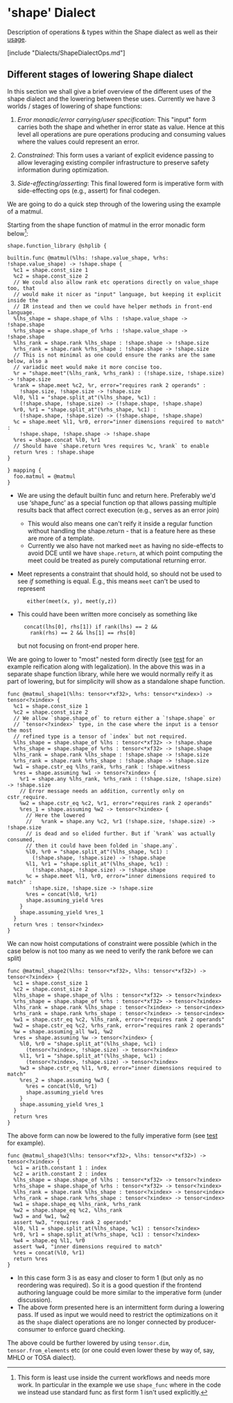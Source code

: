 # 'shape' Dialect

Description of operations & types within the Shape dialect as well as their
[usage](#different-stages-of-lowering-shape-dialect).

[include "Dialects/ShapeDialectOps.md"]

## Different stages of lowering Shape dialect

In this section we shall give a brief overview of the different uses of the 
shape dialect and the lowering between these uses. Currently we have 3 worlds /
stages of lowering of shape functions:

1.  _Error monadic/error carrying/user specification_:
    This "input" form carries both the shape and whether in error state as
    value. Hence at this level all operations are pure operations producing and
    consuming values where the values could represent an error.

2.  _Constrained_:
    This form uses a variant of explicit evidence passing to allow leveraging
    existing compiler infrastructure to preserve safety information during
    optimization.

3.  _Side-effecting/asserting_:
    This final lowered form is imperative form with side-effecting ops (e.g.,
    assert) for final codegen.

We are going to do a quick step through of the lowering using the example of
a matmul.

Starting from the shape function of matmul in the error monadic form
below[^wip_form1]:

```mlir
shape.function_library @shplib {

builtin.func @matmul(%lhs: !shape.value_shape, %rhs: !shape.value_shape) -> !shape.shape {
  %c1 = shape.const_size 1
  %c2 = shape.const_size 2
  // We could also allow rank etc operations directly on value_shape too, that
  // would make it nicer as "input" language, but keeping it explicit inside the
  // IR instead and then we could have helper methods in front-end language.
  %lhs_shape = shape.shape_of %lhs : !shape.value_shape -> !shape.shape
  %rhs_shape = shape.shape_of %rhs : !shape.value_shape -> !shape.shape
  %lhs_rank = shape.rank %lhs_shape : !shape.shape -> !shape.size
  %rhs_rank = shape.rank %rhs_shape : !shape.shape -> !shape.size
  // This is not minimal as one could ensure the ranks are the same below, also a
  // variadic meet would make it more concise too.
  %r = "shape.meet"(%lhs_rank, %rhs_rank) : (!shape.size, !shape.size) -> !shape.size
  %rank = shape.meet %c2, %r, error="requires rank 2 operands" :
    !shape.size, !shape.size -> !shape.size
  %l0, %l1 = "shape.split_at"(%lhs_shape, %c1) :
    (!shape.shape, !shape.size) -> (!shape.shape, !shape.shape)
  %r0, %r1 = "shape.split_at"(%rhs_shape, %c1) :
    (!shape.shape, !shape.size) -> (!shape.shape, !shape.shape)
  %c = shape.meet %l1, %r0, error="inner dimensions required to match" :
    !shape.shape, !shape.shape -> !shape.shape
  %res = shape.concat %l0, %r1
  // Should have `shape.return %res requires %c, %rank` to enable
  return %res : !shape.shape
}

} mapping {
  foo.matmul = @matmul
}
```

*   We are using the default builtin func and return here. Preferably we'd use
    ‘shape\_func’ as a special function op that allows passing multiple results
    back that affect correct execution (e.g., serves as an error join)
    *   This would also means one can't reify it inside a regular function
        without handling the shape.return - that is a feature here as these are
        more of a template.
    *   Currently we also have not marked `meet` as having no side-effects to
        avoid DCE until we have `shape.return`, at which point computing the
        meet could be treated as purely computational returning error.
*   Meet represents a constraint that should hold, so should not be used to see
    *if* something is equal. E.g., this means `meet` can't be used to represent

    ```
       either(meet(x, y), meet(y,z))
    ```

*   This could have been written more concisely as something like

    ```
      concat(lhs[0], rhs[1]) if rank(lhs) == 2 &&
        rank(rhs) == 2 && lhs[1] == rhs[0]
    ```

    but not focusing on front-end proper here.

We are going to lower to "most" nested form directly (see
[test](https://github.com/tensorflow/tensorflow/blob/64062b5c51e04e370df26551d247496787d3f5c2/tensorflow/compiler/mlir/xla/tests/legalize-tf.mlir#L3088)
for an example reification along with legalization). In the above this was in a
separate shape function library, while here we would normally reify it as part
of lowering, but for simplicity will show as a standalone shape function.

```mlir
func @matmul_shape1(%lhs: tensor<*xf32>, %rhs: tensor<*xindex>) -> tensor<?xindex> {
  %c1 = shape.const_size 1
  %c2 = shape.const_size 2
  // We allow `shape.shape_of` to return either a `!shape.shape` or
  // `tensor<?xindex>` type, in the case where the input is a tensor the most
  // refined type is a tensor of `index` but not required.
  %lhs_shape = shape.shape_of %lhs : tensor<*xf32> -> !shape.shape
  %rhs_shape = shape.shape_of %rhs : tensor<*xf32> -> !shape.shape
  %lhs_rank = shape.rank %lhs_shape : !shape.shape -> !shape.size
  %rhs_rank = shape.rank %rhs_shape : !shape.shape -> !shape.size
  %w1 = shape.cstr_eq %lhs_rank, %rhs_rank : !shape.witness
  %res = shape.assuming %w1 -> tensor<?xindex> {
    %r1 = shape.any %lhs_rank, %rhs_rank : (!shape.size, !shape.size) -> !shape.size
    // Error message needs an addition, currently only on cstr_require.
    %w2 = shape.cstr_eq %c2, %r1, error="requires rank 2 operands"
    %res_1 = shape.assuming %w2 -> tensor<?xindex> {
      // Here the lowered
      //   %rank = shape.any %c2, %r1 (!shape.size, !shape.size) -> !shape.size
      // is dead and so elided further. But if `%rank` was actually consumed,
      // then it could have been folded in `shape.any`.
      %l0, %r0 = "shape.split_at"(%lhs_shape, %c1) :
        (!shape.shape, !shape.size) -> !shape.shape
      %l1, %r1 = "shape.split_at"(%lhs_shape, %c1) :
        (!shape.shape, !shape.size) -> !shape.shape
      %c = shape.meet %l1, %r0, error="inner dimensions required to match" :
        !shape.size, !shape.size -> !shape.size
      %res = concat(%l0, %r1)
      shape.assuming_yield %res
    }
    shape.assuming_yield %res_1
  }
  return %res : tensor<?xindex>
}
```

We can now hoist computations of constraint were possible (which in the case
below is not too many as we need to verify the rank before we can split)

```mlir
func @matmul_shape2(%lhs: tensor<*xf32>, %lhs: tensor<*xf32>) -> tensor<?xindex> {
  %c1 = shape.const_size 1
  %c2 = shape.const_size 2
  %lhs_shape = shape.shape_of %lhs : tensor<*xf32> -> tensor<?xindex>
  %rhs_shape = shape.shape_of %rhs : tensor<*xf32> -> tensor<?xindex>
  %lhs_rank = shape.rank %lhs_shape : tensor<?xindex> -> tensor<index>
  %rhs_rank = shape.rank %rhs_shape : tensor<?xindex> -> tensor<index>
  %w1 = shape.cstr_eq %c2, %lhs_rank, error="requires rank 2 operands"
  %w2 = shape.cstr_eq %c2, %rhs_rank, error="requires rank 2 operands"
  %w = shape.assuming_all %w1, %w2
  %res = shape.assuming %w -> tensor<?xindex> {
    %l0, %r0 = "shape.split_at"(%lhs_shape, %c1) :
      (tensor<?xindex>, !shape.size) -> tensor<?xindex>
    %l1, %r1 = "shape.split_at"(%lhs_shape, %c1) :
      (tensor<?xindex>, !shape.size) -> tensor<?xindex>
    %w3 = shape.cstr_eq %l1, %r0, error="inner dimensions required to match"
    %res_2 = shape.assuming %w3 {
      %res = concat(%l0, %r1)
      shape.assuming_yield %res
    }
    shape.assuming_yield %res_1
  }
  return %res
}
```

The above form can now be lowered to the fully imperative form (see
[test](https://github.com/tensorflow/mlir-hlo/blob/af14e1ded33c3164d4418c5d234b5b346b6d017c/tests/rank-specialization.mlir#L22)
for example).

```mlir
func @matmul_shape3(%lhs: tensor<*xf32>, %lhs: tensor<*xf32>) -> tensor<?xindex> {
  %c1 = arith.constant 1 : index
  %c2 = arith.constant 2 : index
  %lhs_shape = shape.shape_of %lhs : tensor<*xf32> -> tensor<?xindex>
  %rhs_shape = shape.shape_of %rhs : tensor<*xf32> -> tensor<?xindex>
  %lhs_rank = shape.rank %lhs_shape : tensor<?xindex> -> tensor<index>
  %rhs_rank = shape.rank %rhs_shape : tensor<?xindex> -> tensor<index>
  %w1 = shape.shape_eq %lhs_rank, %rhs_rank
  %w2 = shape.shape_eq %c2, %lhs_rank
  %w3 = and %w1, %w2
  assert %w3, "requires rank 2 operands"
  %l0, %l1 = shape.split_at(%lhs_shape, %c1) : tensor<?xindex>
  %r0, %r1 = shape.split_at(%rhs_shape, %c1) : tensor<?xindex>
  %w4 = shape.eq %l1, %r0
  assert %w4, "inner dimensions required to match"
  %res = concat(%l0, %r1)
  return %res
}
```

*   In this case form 3 is as easy and closer to form 1 (but only as no
    reordering was required). So it is a good question if the frontend authoring
    language could be more similar to the imperative form (under discussion).
*   The above form presented here is an intermittent form during a lowering
    pass. If used as input we would need to restrict the optimizations on it as
    the `shape` dialect operations are no longer connected by producer-consumer
    to enforce guard checking.

The above could be further lowered by using `tensor.dim`, `tensor.from_elements`
etc (or one could even lower these by way of, say, MHLO or TOSA dialect).

[^wip_form1]: This form is least use inside the current workflows and needs more work. In particular in the example we use `shape_func` where in the code we instead use standard func as first form 1 isn't used explicitly.
